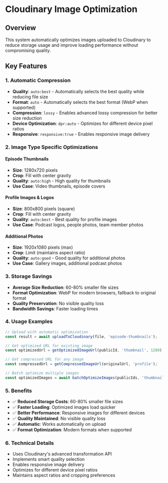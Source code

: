 # Cloudinary Image Optimization

## Overview
This system automatically optimizes images uploaded to Cloudinary to reduce storage usage and improve loading performance without compromising quality.

## Key Features

### 1. Automatic Compression
- **Quality**: `auto:best` - Automatically selects the best quality while reducing file size
- **Format**: `auto` - Automatically selects the best format (WebP when supported)
- **Compression**: `lossy` - Enables advanced lossy compression for better size reduction
- **Device Optimization**: `dpr:auto` - Optimizes for different device pixel ratios
- **Responsive**: `responsive:true` - Enables responsive image delivery

### 2. Image Type Specific Optimizations

#### Episode Thumbnails
- **Size**: 1280x720 pixels
- **Crop**: Fill with center gravity
- **Quality**: `auto:high` - High quality for thumbnails
- **Use Case**: Video thumbnails, episode covers

#### Profile Images & Logos
- **Size**: 800x800 pixels (square)
- **Crop**: Fill with center gravity
- **Quality**: `auto:best` - Best quality for profile images
- **Use Case**: Podcast logos, people photos, team member photos

#### Additional Photos
- **Size**: 1920x1080 pixels (max)
- **Crop**: Limit (maintains aspect ratio)
- **Quality**: `auto:good` - Good quality for additional photos
- **Use Case**: Gallery images, additional podcast photos

### 3. Storage Savings
- **Average Size Reduction**: 60-80% smaller file sizes
- **Format Optimization**: WebP for modern browsers, fallback to original format
- **Quality Preservation**: No visible quality loss
- **Bandwidth Savings**: Faster loading times

### 4. Usage Examples

```typescript
// Upload with automatic optimization
const result = await uploadToCloudinary(file, 'episode-thumbnails');

// Get optimized URL for existing image
const optimizedUrl = getOptimizedImageUrl(publicId, 'thumbnail', 1280);

// Get compressed URL for any image
const compressedUrl = getCompressedImageUrl(originalUrl, 'profile');

// Batch optimize multiple images
const optimizedImages = await batchOptimizeImages(publicIds, 'thumbnail');
```

### 5. Benefits
- ✅ **Reduced Storage Costs**: 60-80% smaller file sizes
- ✅ **Faster Loading**: Optimized images load quicker
- ✅ **Better Performance**: Responsive images for different devices
- ✅ **Quality Maintained**: No visible quality loss
- ✅ **Automatic**: Works automatically on upload
- ✅ **Format Optimization**: Modern formats when supported

### 6. Technical Details
- Uses Cloudinary's advanced transformation API
- Implements smart quality selection
- Enables responsive image delivery
- Optimizes for different device pixel ratios
- Maintains aspect ratios and cropping preferences
